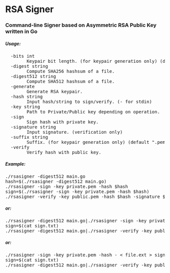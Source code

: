 # RSA Signer
<h3>Command-line Signer based on Asymmetric RSA Public Key written in Go</h3>

<h5>Usage:</h5>
<pre>  -bits int 
        Keypair bit length. (for keypair generation only) (default 2048)
  -digest string 
        Compute SHA256 hashsum of a file.
  -digest512 string
        Compute SHA512 hashsum of a file. 
  -generate
        Generate RSA keypair. 
  -hash string
        Input hash/string to sign/verify. (- for stdin) 
  -key string
        Path to Private/Public key depending on operation. 
  -sign 
        Sign hash with private key. 
  -signature string 
        Input signature. (verification only)
  -suffix string
        Suffix. (for keypair generation only) (default ".pem") 
  -verify 
        Verify hash with public key.
</pre>
<h5>Example:</h5>
<pre>./rsasigner -digest512 main.go
hash=$(./rsasigner -digest512 main.go)
./rsasigner -sign -key private.pem -hash $hash
sign=$(./rsasigner -sign -key private.pem -hash $hash)
./rsasigner -verify -key public.pem -hash $hash -signature $sign
</pre>

<h5>or:</h5>
<pre>./rsasigner -digest512 main.go|./rsasigner -sign -key private.pem -hash - > sign.txt
sign=$(cat sign.txt)
./rsasigner -digest512 main.go|./rsasigner -verify -key public.pem -hash - -signature $sign
</pre>
<h5>or:</h5>
<pre>./rsasigner -sign -key private.pem -hash - < file.ext > sign.txt
sign=$(cat sign.txt)
./rsasigner -digest512 main.go|./rsasigner -verify -key public.pem -signature $sign -hash - < file.ext
</pre>
</pre>
